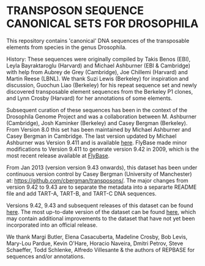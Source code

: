 TRANSPOSON SEQUENCE CANONICAL SETS FOR DROSOPHILA
===========

This repository contains 'canonical' DNA sequences of the transposable 
elements from species in the genus Drosophila.

History: These sequences were originally compiled by Takis Benos (EBI),
Leyla Bayraktaroglu (Harvard) and Michael Ashburner (EBI & Cambridge)
with help from Aubrey de Grey (Cambridge), Joe Chillemi (Harvard) and
Martin Reese (LBNL). We thank Suzi Lewis (Berkeley) for inspiration and
discussion, Guochun Liao (Berkeley) for his repeat sequence set and
newly discovered transposable element sequences from the Berkeley P1
clones, and Lynn Crosby (Harvard) for her annotations of some elements.

Subsequent curation of these sequences has been in the context of the
Drosophila Genome Project and was a collaboration between M. Ashburner
(Cambridge), Josh Kaminker (Berkeley) and Casey Bergman (Berkeley).  From
Version 8.0 this set has been maintained by Michael Ashburner and Casey
Bergman in Cambridge. The last version updated by Michael Ashburner was 
Version 9.411 and is available [here](https://github.com/cbergman/transposons/blob/master/personal_communications/ashburner/transposon_sequence_set.v.9.411).
FlyBase made minor modifications to Version 9.411 to generate
version 9.42 in 2009, which is the most recent release available at [FlyBase](http://flybase.org/). 
 
From Jan 2013 (version version 9.43 onwards), this dataset has been under continuous version control
by Casey Bergman (University of Manchester) at: https://github.com/cbergman/transposons/. The major changes
from version 9.42 to 9.43 are to separate the metadata into a separarte README file and 
add TART-A, TART-B, and TART-C DNA sequences.

Versions 9.42, 9.43 and subsequent releases of this dataset can be found [here](https://github.com/cbergman/transposons/tree/master/releases). 
The most up-to-date version of the dataset can be found [here](https://github.com/cbergman/transposons/tree/master/current), which may contain additional
improvements to the dataset that have not yet been incorporated into an official release.

We thank Margi Butler, Elena Casacuberta, Madeline Crosby, Bob Levis,
Mary-Lou Pardue, Kevin O'Hare, Horacio Naveira, Dmitri Petrov, Steve
Schaeffer, Todd Schlenke, Alfredo Villesante & the authors of REPBASE for
sequences and/or annotations.